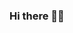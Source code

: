 ### Hi there 👋🌹

<!--
**SuraQalalwa/SuraQalalwa** is a ✨ _special_ ✨ repository because its `README.md` (this file) appears on your GitHub profile.

Here are some ideas to get you started:🌹

- 🔭 I’m currently working on ...
- 🌱 I’m currently learning ...
- 👯 I’m looking to collaborate on ...
- 🤔 I’m looking for help with ...
- 💬 Ask me about ...
- 📫 How to reach me: ...
- 😄 Pronouns: ...
- ⚡ Fun fact: ...
-->
